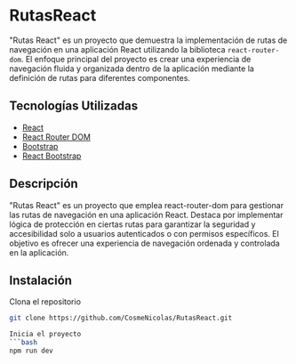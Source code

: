 # RutasReact 

"Rutas React" es un proyecto que demuestra la implementación de rutas de navegación en una aplicación React utilizando la biblioteca `react-router-dom`. El enfoque principal del proyecto es crear una experiencia de navegación fluida y organizada dentro de la aplicación mediante la definición de rutas para diferentes componentes.

## Tecnologías Utilizadas

- [React](https://es.reactjs.org/)
- [React Router DOM](https://reactrouter.com/web/guides/quick-start)
- [Bootstrap](https://getbootstrap.com/)
- [React Bootstrap](https://react-bootstrap.github.io/)

## Descripción

"Rutas React" es un proyecto que emplea react-router-dom para gestionar las rutas de navegación en una aplicación React. Destaca por implementar lógica de protección en ciertas rutas para garantizar la seguridad y accesibilidad solo a usuarios autenticados o con permisos específicos. El objetivo es ofrecer una experiencia de navegación ordenada y controlada en la aplicación.


## Instalación 

 Clona el repositorio
   ```bash
   git clone https://github.com/CosmeNicolas/RutasReact.git
  
  Inicia el proyecto
```bash
   npm run dev


